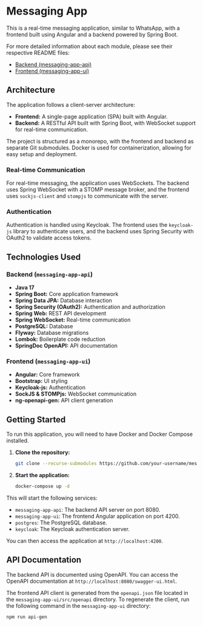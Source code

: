 # Messaging App

This is a real-time messaging application, similar to WhatsApp, with a frontend built using Angular and a backend powered by Spring Boot.

For more detailed information about each module, please see their respective README files:

*   [Backend (messaging-app-api)](./messaging-app-api/README.md)
*   [Frontend (messaging-app-ui)](./messaging-app-ui/README.md)

## Architecture

The application follows a client-server architecture:

*   **Frontend:** A single-page application (SPA) built with Angular.
*   **Backend:** A RESTful API built with Spring Boot, with WebSocket support for real-time communication.

The project is structured as a monorepo, with the frontend and backend as separate Git submodules. Docker is used for containerization, allowing for easy setup and deployment.

### Real-time Communication

For real-time messaging, the application uses WebSockets. The backend uses Spring WebSocket with a STOMP message broker, and the frontend uses `sockjs-client` and `stompjs` to communicate with the server.

### Authentication

Authentication is handled using Keycloak. The frontend uses the `keycloak-js` library to authenticate users, and the backend uses Spring Security with OAuth2 to validate access tokens.

## Technologies Used

### Backend (`messaging-app-api`)

*   **Java 17**
*   **Spring Boot:** Core application framework
*   **Spring Data JPA:** Database interaction
*   **Spring Security (OAuth2):** Authentication and authorization
*   **Spring Web:** REST API development
*   **Spring WebSocket:** Real-time communication
*   **PostgreSQL:** Database
*   **Flyway:** Database migrations
*   **Lombok:** Boilerplate code reduction
*   **SpringDoc OpenAPI:** API documentation

### Frontend (`messaging-app-ui`)

*   **Angular:** Core framework
*   **Bootstrap:** UI styling
*   **Keycloak-js:** Authentication
*   **SockJS & STOMPjs:** WebSocket communication
*   **ng-openapi-gen:** API client generation

## Getting Started

To run this application, you will need to have Docker and Docker Compose installed.

1.  **Clone the repository:**

    ```bash
    git clone --recurse-submodules https://github.com/your-username/messaging-app.git
    ```

2.  **Start the application:**

    ```bash
    docker-compose up -d
    ```

This will start the following services:

*   `messaging-app-api`: The backend API server on port 8080.
*   `messaging-app-ui`: The frontend Angular application on port 4200.
*   `postgres`: The PostgreSQL database.
*   `keycloak`: The Keycloak authentication server.

You can then access the application at `http://localhost:4200`.

## API Documentation

The backend API is documented using OpenAPI. You can access the OpenAPI documentation at `http://localhost:8080/swagger-ui.html`.

The frontend API client is generated from the `openapi.json` file located in the `messaging-app-ui/src/openapi` directory. To regenerate the client, run the following command in the `messaging-app-ui` directory:

```bash
npm run api-gen
```
